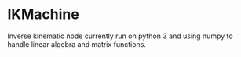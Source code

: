 # IKMachine

Inverse kinematic node currently run on python 3 and using numpy to handle linear algebra and matrix functions.

